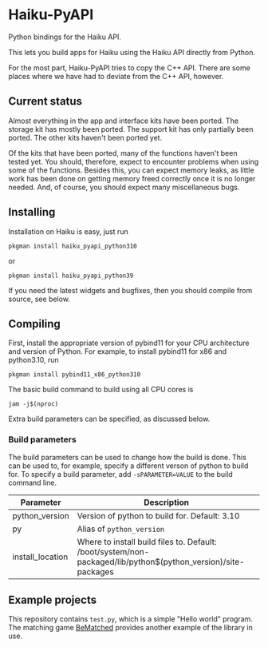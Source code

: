# Haiku-PyAPI

Python bindings for the Haiku API.

This lets you build apps for Haiku using the Haiku API directly from Python.

For the most part, Haiku-PyAPI tries to copy the C++ API. There are some places
where we have had to deviate from the C++ API, however.

## Current status

Almost everything in the app and interface kits have been ported. The storage
kit has mostly been ported. The support kit has only partially been ported.
The other kits haven't been ported yet.

Of the kits that have been ported, many of the functions haven't been tested
yet. You should, therefore, expect to encounter problems when using some of the
functions. Besides this, you can expect memory leaks, as little work has been
done on getting memory freed correctly once it is no longer needed. And, of
course, you should expect many miscellaneous bugs.

## Installing

Installation on Haiku is easy, just run

`pkgman install haiku_pyapi_python310`

or

`pkgman install haiku_pyapi_python39`

If you need the latest widgets and bugfixes, then you should compile from source, see below.

## Compiling

First, install the appropriate version of pybind11 for your CPU architecture and version of Python. For example, to install pybind11 for x86 and python3.10, run

`pkgman install pybind11_x86_python310`

The basic build command to build using all CPU cores is

`jam -j$(nproc)`

Extra build parameters can be specified, as discussed below.

### Build parameters

The build parameters can be used to change how the build is done. This can be
used to, for example, specify a different verson of python to build for. To
specify a build parameter, add `-sPARAMETER=VALUE` to the build command line.

| Parameter        | Description                                   |
| ---------------- | --------------------------------------------- |
| python_version   | Version of python to build for. Default: 3.10 |
| py               | Alias of `python_version`                     |
| install_location | Where to install build files to. Default: /boot/system/non-packaged/lib/python$(python_version)/site-packages |

## Example projects

This repository contains `test.py`, which is a simple "Hello world" program.
The matching game [BeMatched](https://github.com/coolcoder613eb/BeMatched)
provides another example of the library in use.
